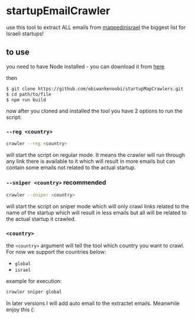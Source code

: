 # startupEmailCrawler
use this tool to extract ALL emails from [mappedinisrael](https://mappedinisrael.com/) the biggest list for Israeli startups! 

## to use
you need to have Node installed - you can download it from [here](https://nodejs.org/en/download/)

then

```sh
$ git clone https://github.com/obiwankenoobi/startupMapCrawlers.git
$ cd path/to/file
$ npm run build 
```
now after you cloned and installed the tool you have 2 options to run the script:

### `--reg <country>`
```sh 
crawler --reg <country>
``` 
will start the script on regular mode. It means the crawler will run through any link there is available to it which will result in more emails but can contain some emails not related to the actual startup.

### `--sniper <country>` **recommended**
```sh
crawler --sniper <country>
``` 
will start the script on sniper mode which will only crawl links related to the name of the startup which will result in less emails but all will be related to the actual startup it crawled.


### `<country>`

the `<country>` argument will tell the tool which country you want to crawl. For now we support the countries below:
* `global`
* `israel`

example for execution:

```sh
crawler sniper global
```

In later versions I will add auto email to the extractet emails. Meanwhile enjoy this (: